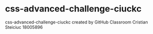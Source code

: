 # css-advanced-challenge-ciuckc
css-advanced-challenge-ciuckc created by GitHub Classroom
Cristian Steiciuc 18005896
